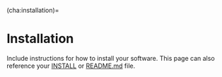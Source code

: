 (cha:installation)=
# Installation

Include instructions for how to install your software. This page can also reference
your [INSTALL](https://github.com/geodynamics/software_template/blob/main/INSTALL)
or [README.md](https://github.com/geodynamics/software_template/blob/main/README.md#installation-instructions)
file.

